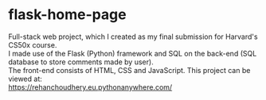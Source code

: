 # flask-home-page
Full-stack web project, which I created as my final submission for Harvard's CS50x course. <br />
I made use of the Flask (Python) framework and SQL on the back-end (SQL database to store comments made by user). <br />
The front-end consists of HTML, CSS and JavaScript.
This project can be viewed at: <br /> https://rehanchoudhery.eu.pythonanywhere.com/
